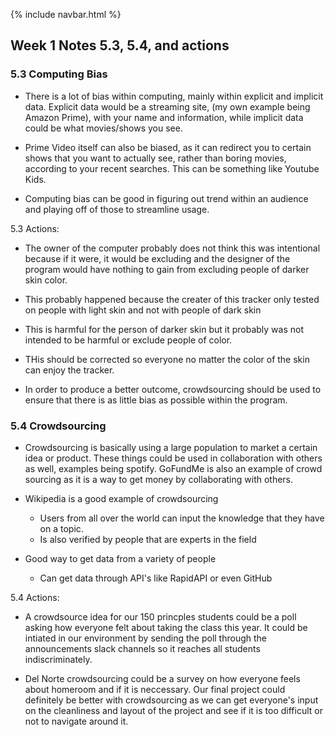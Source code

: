 {% include navbar.html %}

## Week 1 Notes 5.3, 5.4, and actions
### 5.3 Computing Bias

- There is a lot of bias within computing, mainly within explicit and implicit data. Explicit data would be a streaming site, (my own example being Amazon Prime), with your name and information, while implicit data could be what movies/shows you see. 

- Prime Video itself can also be biased, as it can redirect you to certain shows that you want to actually see, rather than boring movies, according to your recent searches. This can be something like Youtube Kids.

- Computing bias can be good in figuring out trend within an audience and playing off of those to streamline usage.

5.3 Actions:

- The owner of the computer probably does not think this was intentional because if it were, it would be excluding and the designer of the program would have nothing to gain from excluding people of darker skin color.

- This probably happened because the creater of this tracker only tested on people with light skin and not with people of dark skin

- This is harmful for the person of darker skin but it probably was not intended to be harmful or exclude people of color.

- THis should be corrected so everyone no matter the color of the skin can enjoy the tracker.

- In order to produce a better outcome, crowdsourcing should be used to ensure that there is as little bias as possible within the program. 


### 5.4 Crowdsourcing

- Crowdsourcing is basically using a large population to market a certain idea or product. These things could be used in collaboration with others as well, examples being spotify. GoFundMe is also an example of crowd sourcing as it is a way to get money by collaborating with others.

- Wikipedia is a good example of crowdsourcing
  - Users from all over the world can input the knowledge that they have on a topic.
  - Is also verified by people that are experts in the field
 
- Good way to get data from a variety of people
  - Can get data through API's like RapidAPI or even GitHub
 
5.4 Actions:

- A crowdsource idea for our 150 princples students could be a poll asking how everyone felt about taking the class this year. It could be intiated in our environment by sending the poll through the announcements slack channels so it reaches all students indiscriminately.

- Del Norte crowdsourcing could be a survey on how everyone feels about homeroom and if it is neccessary. Our final project could definitely be better with crowdsourcing as we can get everyone's input on the cleanliness and layout of the project and see if it is too difficult or not to navigate around it.

